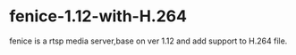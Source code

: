 # fenice-1.12-with-H.264
fenice is a rtsp media server,base on ver 1.12 and add support to H.264 file.
